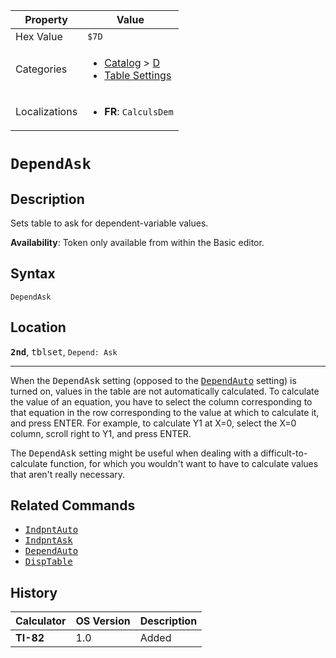 | Property      | Value |
|---------------|-------|
| Hex Value     | `$7D`|
| Categories    | <ul><li>[Catalog](<../categories/Catalog.md>) > [D](<../categories/Catalog.md#D>)</li><li>[Table Settings](<../categories/Table Settings.md>)</li></ul> |
| Localizations | <ul><li><b>FR</b>: `CalculsDem`</li></ul> |

# `DependAsk`

## Description
Sets table to ask for dependent-variable values.


<b>Availability</b>: Token only available from within the Basic editor.

## Syntax
`DependAsk`

## Location
<tt><kbd><b>2nd</b></kbd></tt>, <kbd>tblset</kbd>, `Depend: Ask`
<hr>

When the <tt>DependAsk</tt> setting (opposed to the <tt><a href="DependAuto.md">DependAuto</a></tt> setting) is turned on, values in the table are not automatically calculated. To calculate the value of an equation, you have to select the column corresponding to that equation in the row corresponding to the value at which to calculate it, and press ENTER. For example, to calculate Y1 at X=0, select the X=0 column, scroll right to Y1, and press ENTER.

The <tt>DependAsk</tt> setting might be useful when dealing with a difficult-to-calculate function, for which you wouldn't want to have to calculate values that aren't really necessary.

## Related Commands

*   <tt><a href="IndpntAuto.md">IndpntAuto</a></tt>
*   <tt><a href="IndpntAsk.md">IndpntAsk</a></tt>
*   <tt><a href="DependAuto.md">DependAuto</a></tt>
*   <tt><a href="DispTable.md">DispTable</a></tt>

## History
| Calculator | OS Version | Description |
|------------|------------|-------------|
| <b>TI-82</b> | 1.0 | Added |


